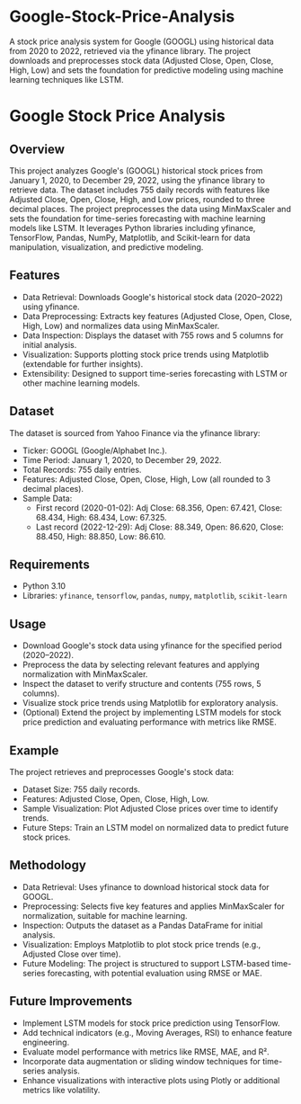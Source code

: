 # Google-Stock-Price-Analysis
A stock price analysis system for Google (GOOGL) using historical data from 2020 to 2022, retrieved via the yfinance library. The project downloads and preprocesses stock data (Adjusted Close, Open, Close, High, Low) and sets the foundation for predictive modeling using machine learning techniques like LSTM.
# Google Stock Price Analysis
## Overview
This project analyzes Google's (GOOGL) historical stock prices from January 1, 2020, to December 29, 2022, using the yfinance library to retrieve data. The dataset includes 755 daily records with features like Adjusted Close, Open, Close, High, and Low prices, rounded to three decimal places. The project preprocesses the data using MinMaxScaler and sets the foundation for time-series forecasting with machine learning models like LSTM. It leverages Python libraries including yfinance, TensorFlow, Pandas, NumPy, Matplotlib, and Scikit-learn for data manipulation, visualization, and predictive modeling.

## Features
- Data Retrieval: Downloads Google's historical stock data (2020–2022) using yfinance.
- Data Preprocessing: Extracts key features (Adjusted Close, Open, Close, High, Low) and normalizes data using MinMaxScaler.
- Data Inspection: Displays the dataset with 755 rows and 5 columns for initial analysis.
- Visualization: Supports plotting stock price trends using Matplotlib (extendable for further insights).
- Extensibility: Designed to support time-series forecasting with LSTM or other machine learning models.

## Dataset
The dataset is sourced from Yahoo Finance via the yfinance library:
- Ticker: GOOGL (Google/Alphabet Inc.).
- Time Period: January 1, 2020, to December 29, 2022.
- Total Records: 755 daily entries.
- Features: Adjusted Close, Open, Close, High, Low (all rounded to 3 decimal places).
- Sample Data:
  - First record (2020-01-02): Adj Close: 68.356, Open: 67.421, Close: 68.434, High: 68.434, Low: 67.325.
  - Last record (2022-12-29): Adj Close: 88.349, Open: 86.620, Close: 88.450, High: 88.850, Low: 86.610.

## Requirements
- Python 3.10
- Libraries: `yfinance`, `tensorflow`, `pandas`, `numpy`, `matplotlib`, `scikit-learn`

## Usage
- Download Google's stock data using yfinance for the specified period (2020–2022).
- Preprocess the data by selecting relevant features and applying normalization with MinMaxScaler.
- Inspect the dataset to verify structure and contents (755 rows, 5 columns).
- Visualize stock price trends using Matplotlib for exploratory analysis.
- (Optional) Extend the project by implementing LSTM models for stock price prediction and evaluating performance with metrics like RMSE.

## Example
The project retrieves and preprocesses Google's stock data:
- Dataset Size: 755 daily records.
- Features: Adjusted Close, Open, Close, High, Low.
- Sample Visualization: Plot Adjusted Close prices over time to identify trends.
- Future Steps: Train an LSTM model on normalized data to predict future stock prices.

## Methodology
- Data Retrieval: Uses yfinance to download historical stock data for GOOGL.
- Preprocessing: Selects five key features and applies MinMaxScaler for normalization, suitable for machine learning.
- Inspection: Outputs the dataset as a Pandas DataFrame for initial analysis.
- Visualization: Employs Matplotlib to plot stock price trends (e.g., Adjusted Close over time).
- Future Modeling: The project is structured to support LSTM-based time-series forecasting, with potential evaluation using RMSE or MAE.

## Future Improvements
- Implement LSTM models for stock price prediction using TensorFlow.
- Add technical indicators (e.g., Moving Averages, RSI) to enhance feature engineering.
- Evaluate model performance with metrics like RMSE, MAE, and R².
- Incorporate data augmentation or sliding window techniques for time-series analysis.
- Enhance visualizations with interactive plots using Plotly or additional metrics like volatility.
